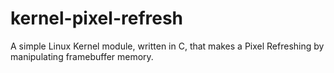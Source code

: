 # kernel-pixel-refresh
A simple Linux Kernel module, written in C, that makes a Pixel Refreshing by manipulating framebuffer memory.
